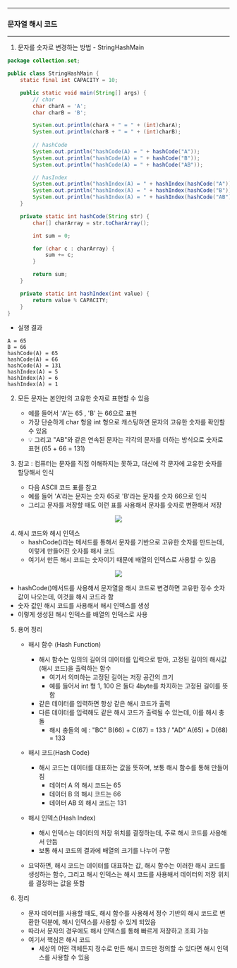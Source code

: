 -----
### 문자열 해시 코드
-----
1. 문자를 숫자로 변경하는 방법 - StringHashMain
```java
package collection.set;

public class StringHashMain {
    static final int CAPACITY = 10;

    public static void main(String[] args) {
        // char
        char charA = 'A';
        char charB = 'B';

        System.out.println(charA + " = " + (int)charA);
        System.out.println(charB + " = " + (int)charB);
        
        // hashCode
        System.out.println("hashCode(A) = " + hashCode("A"));
        System.out.println("hashCode(A) = " + hashCode("B"));
        System.out.println("hashCode(A) = " + hashCode("AB"));

        // hasIndex
        System.out.println("hashIndex(A) = " + hashIndex(hashCode("A")));
        System.out.println("hashIndex(A) = " + hashIndex(hashCode("B")));
        System.out.println("hashIndex(A) = " + hashIndex(hashCode("AB")));
    }

    private static int hashCode(String str) {
        char[] charArray = str.toCharArray();

        int sum = 0;

        for (char c : charArray) {
            sum += c;
        }

        return sum;
    }

    private static int hashIndex(int value) {
        return value % CAPACITY;
    }
}
```
  - 실행 결과
```
A = 65
B = 66
hashCode(A) = 65
hashCode(A) = 66
hashCode(A) = 131
hashIndex(A) = 5
hashIndex(A) = 6
hashIndex(A) = 1
```

2. 모든 문자는 본인만의 고유한 숫자로 표현할 수 있음
   - 예를 들어서 'A'는 65 , 'B' 는 66으로 표현
   - 가장 단순하게 char 형을 int 형으로 캐스팅하면 문자의 고유한 숫자를 확인할 수 있음
   - 💡 그리고 "AB"와 같은 연속된 문자는 각각의 문자를 더하는 방식으로 숫자로 표현 (65 + 66 = 131)

3. 참고 : 컴퓨터는 문자를 직접 이해하지는 못하고, 대신에 각 문자에 고유한 숫자를 할당해서 인식
   - 다음 ASCII 코드 표를 참고
   - 예를 들어 'A'라는 문자는 숫자 65로 'B'라는 문자를 숫자 66으로 인식
   - 그리고 문자를 저장할 때도 이런 표를 사용해서 문자를 숫자로 변환해서 저장
<div align="center">
<img src="https://github.com/user-attachments/assets/445165a8-e183-4b11-b0f8-080ac4e3b019">
</div>

4. 해시 코드와 해시 인덱스
   - hashCode()라는 메서드를 통해서 문자를 기반으로 고유한 숫자를 만드는데, 이렇게 만들어진 숫자를 해시 코드  
   - 여기서 만든 해시 코드는 숫자이기 때문에 배열의 인덱스로 사용할 수 있음
<div align="center">
<img src="https://github.com/user-attachments/assets/8f4e265d-bc4f-42c5-b27d-e10ad5ba2d73">
</div>

   - hashCode()메서드를 사용해서 문자열을 해시 코드로 변경하면 고유한 정수 숫자 값이 나오는데, 이것을 해시 코드라 함
   - 숫자 값인 해시 코드를 사용해서 해시 인덱스를 생성
   - 이렇게 생성된 해시 인덱스를 배열의 인덱스로 사용

5. 용어 정리
   - 해시 함수 (Hash Function)
      + 해시 함수는 임의의 길이의 데이터를 입력으로 받아, 고정된 길이의 해시값(해시 코드)을 출력하는 함수
        * 여기서 의미하는 고정된 길이는 저장 공간의 크기
        * 예를 들어서 int 형 1, 100 은 둘다 4byte를 차지하는 고정된 길이를 뜻함
      + 같은 데이터를 입력하면 항상 같은 해시 코드가 출력
      + 다른 데이터를 입력해도 같은 해시 코드가 출력될 수 있는데, 이를 해시 충돌
         * 해시 충돌의 예 : "BC" B(66) + C(67) = 133 / "AD" A(65) + D(68) = 133

   - 해시 코드(Hash Code)
      + 해시 코드는 데이터를 대표하는 값을 뜻하며, 보통 해시 함수를 통해 만들어짐
         * 데이터 A 의 해시 코드는 65
         * 데이터 B 의 해시 코드는 66
         * 데이터 AB 의 해시 코드는 131

    - 해시 인덱스(Hash Index)
      + 해시 인덱스는 데이터의 저장 위치를 결정하는데, 주로 해시 코드를 사용해서 만듬
      + 보통 해시 코드의 결과에 배열의 크기를 나누어 구함

    - 요약하면, 해시 코드는 데이터를 대표하는 값, 해시 함수는 이러한 해시 코드를 생성하는 함수, 그리고 해시 인덱스는 해시 코드를 사용해서 데이터의 저장 위치를 결정하는 값을 뜻함

6. 정리
    - 문자 데이터를 사용할 때도, 해시 함수를 사용해서 정수 기반의 해시 코드로 변환한 덕분에, 해시 인덱스를 사용할 수 있게 되었음
    - 따라서 문자의 경우에도 해시 인덱스를 통해 빠르게 저장하고 조회 가능
    - 여기서 핵심은 해시 코드
      + 세상의 어떤 객체든지 정수로 만든 해시 코드만 정의할 수 있다면 해시 인덱스를 사용할 수 있음
